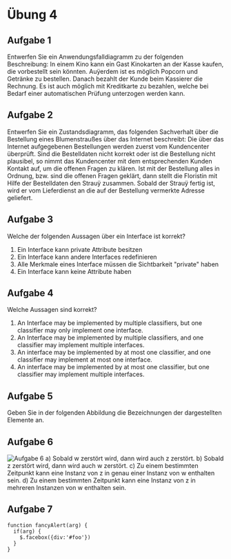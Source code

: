 # Übung 4

## Aufgabe 1
Entwerfen Sie ein Anwendungsfalldiagramm zu der folgenden Beschreibung:
In einem Kino kann ein Gast Kinokarten an der Kasse kaufen, die vorbestellt sein könnten. Auÿerdem
ist es möglich Popcorn und Getränke zu bestellen. Danach bezahlt der Kunde beim Kassierer die
Rechnung. Es ist auch möglich mit Kreditkarte zu bezahlen, welche bei Bedarf einer automatischen
Prüfung unterzogen werden kann.

## Aufgabe 2
Entwerfen Sie ein Zustandsdiagramm, das folgenden Sachverhalt über die Bestellung eines Blumenstraußes
über das Internet beschreibt:
Die über das Internet aufgegebenen Bestellungen werden zuerst vom Kundencenter überprüft. Sind
die Bestelldaten nicht korrekt oder ist die Bestellung nicht plausibel, so nimmt das Kundencenter mit
dem entsprechenden Kunden Kontakt auf, um die offenen Fragen zu klären. Ist mit der Bestellung alles
in Ordnung, bzw. sind die offenen Fragen geklärt, dann stellt die Floristin mit Hilfe der Bestelldaten
den Strauÿ zusammen. Sobald der Strauÿ fertig ist, wird er vom Lieferdienst an die auf der Bestellung
vermerkte Adresse geliefert.

## Aufgabe 3
Welche der folgenden Aussagen über ein Interface ist korrekt?
1. Ein Interface kann private Attribute besitzen
2. Ein Interface kann andere Interfaces redefinieren
3. Alle Merkmale eines Interface müssen die Sichtbarkeit "private" haben
4. Ein Interface kann keine Attribute haben

## Aufgabe 4
Welche Aussagen sind korrekt?
1. An Interface may be implemented by multiple classifiers, but one classifier may only implement one interface.
2. An Interface may be implemented by multiple classifiers, and one classifier may implement multiple interfaces.
3. An interface may be implemented by at most one classifier, and one classifier may implement at most one interface.
4. An interface may be implemented by at most one classifier, but one classifier may implement multiple interfaces.

## Aufgabe 5
Geben Sie in der folgenden Abbildung die Bezeichnungen der dargestellten Elemente an.

## Aufgabe 6
![Aufgabe 6](https://github.com/Reitz86/uebung4/raw/master/aufgabe6.JPG)
a) Sobald w zerstört wird, dann wird auch z zerstört.
b) Sobald z zerstört wird, dann wird auch w zerstört.
c) Zu einem bestimmten Zeitpunkt kann eine Instanz von z in genau einer Instanz von w enthalten sein.
d) Zu einem bestimmten Zeitpunkt kann eine Instanz von z in mehreren Instanzen von w enthalten sein.

## Aufgabe 7

```javagi
function fancyAlert(arg) {
  if(arg) {
    $.facebox({div:'#foo'})
  }
}
```